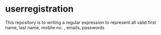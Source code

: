 # userregistration
This repository is to writing a regular expression to represent all valid first name, last name, moblie no. , emails, passwords
